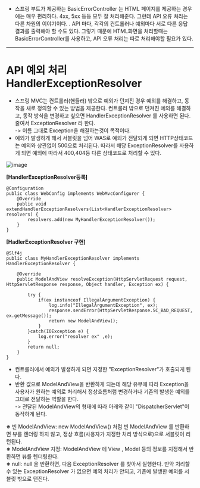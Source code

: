 - 스프링 부트가 제공하는 BasicErrorController 는 HTML 페이지를 제공하는 경우에는 매우 편리하다. 4xx, 5xx 등등 모두 잘 처리해준다. 그런데 API 오류 처리는 다른 차원의 이야기이다. . API 마다, 각각의 컨트롤러나 예외마다 서로 다른 응답 결과를 출력해야 할 수도 있다.
그렇기 때문에 HTML화면을 처리할때는 BasicErrorController를 사용하고, API 오류 처리는 따로 처리해야할 필요가 있다.
----------------------------------

__API 예외 처리 HandlerExceptionResolver__
==================================
- 스프링 MVC는 컨트롤러(핸들러) 밖으로 예외가 던져진 경우 예외를 해결하고, 동작을 새로 정의할 수 있는 방법을 제공한다. 컨트롤러 밖으로 던져진 예외를 해결하고, 동작 방식을 변경하고 싶으면 HandlerExceptionResolver 를 사용하면 된다. 줄여서 ExceptionResolver 라 한다.             
-> 이름 그대로 Exception을 해결하는것이 목적이다.
- 예외가 발생하게 해서 서블릿을 넘어 WAS로 예외가 전달되게 되면 HTTP상태코드는 예외와 상관없이 500으로 처리된다. 따라서 해당 ExceptionResolver를 사용하게 되면 예외에 따라서 400,404등 다른 상태코드로 처리할 수 있다.



![image](https://user-images.githubusercontent.com/96917871/160661135-43e19b38-2565-4f02-bfec-2b425a69ea7f.png)

__[HandlerExceptionResolver등록]__
```
@Configuration
public class WebConfig implements WebMvcConfigurer {
    @Override
    public void extendHandlerExceptionResolvers(List<HandlerExceptionResolver> resolvers) {
        resolvers.add(new MyHandlerExceptionResolver());
    }
}
```

__[HadlerExceptionResolver 구현]__
```
@Slf4j
public class MyHandlerExceptionResolver implements HandlerExceptionResolver {

    @Override
    public ModelAndView resolveException(HttpServletRequest request, HttpServletResponse response, Object handler, Exception ex) {

        try {
            if(ex instanceof IllegalArgumentException) {
                log.info("IllegalArgumentException", ex);
                response.sendError(HttpServletResponse.SC_BAD_REQUEST, ex.getMessage());
                return new ModelAndView();
            }
        }catch(IOException e) {
            log.error("resolver ex" ,e);
        }
        return null;
    }
}
```
- 컨트롤러에서 예외가 발생하게 되면 지정한 "ExceptionResolver"가 호출되게 된다.
- 반환 값으로 ModelAndView을 반환하게 되는데 해당 유무에 따라 Exception을 사용자가 원하는 예외로 처리해서 정상흐름처럼 변경하거나 기존의 발생한 예외를 그대로 전달하는 역할을 한다.     
-> 전달된 ModelAndView의 형태에 따라 아래와 같이 "DispatcherServlet"이 동작하게 된다.     


__※__ 빈 ModelAndView: new ModelAndView() 처럼 빈 ModelAndView 를 반환하면 뷰를 렌더링 하지 않고, 정상 흐름(사용자가 지정한 처리 방식으로)으로 서블릿이 리턴된다.                     
__※__  ModelAndView 지정: ModelAndView 에 View , Model 등의 정보를 지정해서 반환하면 뷰를 렌더링한다.                 
__※__ null: null 을 반환하면, 다음 ExceptionResolver 를 찾아서 실행한다. 만약 처리할 수 있는 ExceptionResolver 가 없으면 예외 처리가 안되고, 기존에 발생한 예외를 서블릿 밖으로 던진다.                

  

